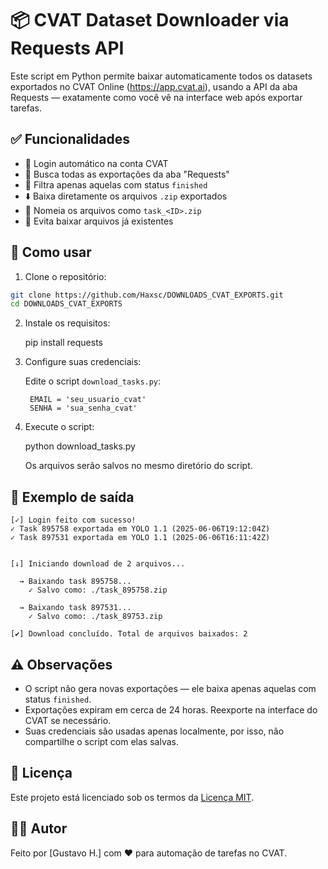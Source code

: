 
📦 CVAT Dataset Downloader via Requests API
===========================================

Este script em Python permite baixar automaticamente todos os datasets exportados no CVAT Online (https://app.cvat.ai), usando a API da aba Requests — exatamente como você vê na interface web após exportar tarefas.

✅ Funcionalidades
------------------

- 🔐 Login automático na conta CVAT
- 🔎 Busca todas as exportações da aba "Requests"
- 🧠 Filtra apenas aquelas com status `finished`
- ⬇️ Baixa diretamente os arquivos `.zip` exportados
- 💾 Nomeia os arquivos como `task_<ID>.zip`
- 🧼 Evita baixar arquivos já existentes

🚀 Como usar
------------

1. Clone o repositório:

```bash
git clone https://github.com/Haxsc/DOWNLOADS_CVAT_EXPORTS.git
cd DOWNLOADS_CVAT_EXPORTS
```

2. Instale os requisitos:

    pip install requests

3. Configure suas credenciais:

    Edite o script `download_tasks.py`:

        EMAIL = 'seu_usuario_cvat'
        SENHA = 'sua_senha_cvat'

4. Execute o script:

    python download_tasks.py

    Os arquivos serão salvos no mesmo diretório do script.

📁 Exemplo de saída
-------------------

    [✓] Login feito com sucesso!
    ✓ Task 895758 exportada em YOLO 1.1 (2025-06-06T19:12:04Z)
    ✓ Task 897531 exportada em YOLO 1.1 (2025-06-06T16:11:42Z)
    

    [↓] Iniciando download de 2 arquivos...

      → Baixando task 895758...
        ✓ Salvo como: ./task_895758.zip

      → Baixando task 897531...
        ✓ Salvo como: ./task_89753.zip

    [✔] Download concluído. Total de arquivos baixados: 2

⚠️ Observações
--------------

- O script não gera novas exportações — ele baixa apenas aquelas com status `finished`.
- Exportações expiram em cerca de 24 horas. Reexporte na interface do CVAT se necessário.
- Suas credenciais são usadas apenas localmente, por isso, não compartilhe o script com elas salvas.

📃 Licença
----------

Este projeto está licenciado sob os termos da [Licença MIT](LICENSE).

🙋‍♂️ Autor
---------

Feito por [Gustavo H.] com ❤️ para automação de tarefas no CVAT.

